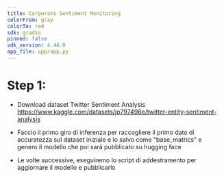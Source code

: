 ```yaml
---
title: Corporate Sentiment Monitoring
colorFrom: gray
colorTo: red
sdk: gradio
pinned: false
sdk_version: 4.44.0
app_file: app/app.py
---
```


# Step 1:

- Download dataset Twitter Sentiment Analysis https://www.kaggle.com/datasets/jp797498e/twitter-entity-sentiment-analysis

- Faccio il primo giro di inferenza per raccogliere il primo dato di accuratezza sul dataset iniziale e lo salvo come "base_matrics"
  e genero il modello che poi sarà pubblicato su hugging face

- Le volte successive, eseguiremo lo script di addestramento per aggiornare il modello e pubblicarlo
